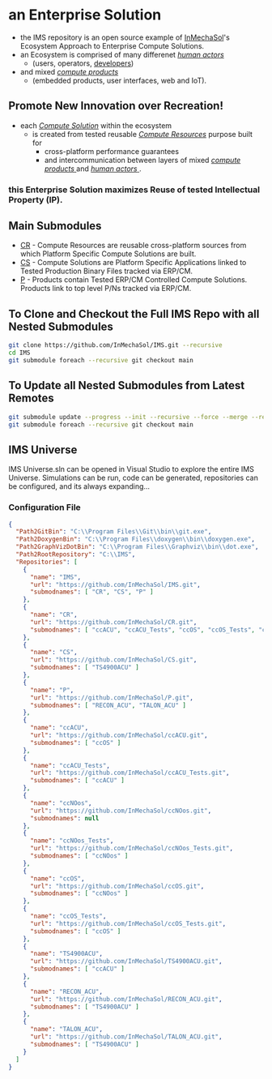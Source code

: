 # an Enterprise Solution
- the IMS repository is an open source example of [InMechaSol](https://www.InMechaSol.org)'s Ecosystem Approach to Enterprise Compute Solutions.  
- an Ecosystem is comprised of many differenet [_human actors_ ](/HumanActors.md)
  - (users, operators, [developers](/Developer.md)) 
- and mixed [_compute products_ ](https://github.com/InMechaSol/P)
  - (embedded products, user interfaces, web and IoT).  
  
## Promote New Innovation over Recreation!
- each [_Compute Solution_](https://github.com/InMechaSol/CS) within the ecosystem 
  - is created from tested reusable [_Compute Resources_](https://github.com/InMechaSol/CR) purpose built for 
    - cross-platform performance guarantees
    - and intercommunication between layers of mixed [_compute products_ ](https://github.com/InMechaSol/P) and [_human actors_ ](/HumanActors.md).
### this Enterprise Solution maximizes Reuse of tested Intellectual Property (IP).
## Main Submodules
- [CR](https://github.com/InMechaSol/CR) - Compute Resources are reusable cross-platform sources from which Platform Specific Compute Solutions are built.
- [CS](https://github.com/InMechaSol/CS) - Compute Solutions are Platform Specific Applications linked to Tested Production Binary Files tracked via ERP/CM.
- [P](https://github.com/InMechaSol/P) - Products contain Tested ERP/CM Controlled Compute Solutions.  Products link to top level P/Ns tracked via ERP/CM. 


## To Clone and Checkout the Full IMS Repo with all Nested Submodules
```bash
git clone https://github.com/InMechaSol/IMS.git --recursive
cd IMS
git submodule foreach --recursive git checkout main
```
## To Update all Nested Submodules from Latest Remotes
```bash
git submodule update --progress --init --recursive --force --merge --remote
git submodule foreach --recursive git checkout main
```

## IMS Universe
IMS Universe.sln can be opened in Visual Studio to explore the entire IMS Universe.  Simulations can be run, code can be generated, repositories can be configured, and its always expanding...
### Configuration File
```JSON
{
  "Path2GitBin": "C:\\Program Files\\Git\\bin\\git.exe",
  "Path2DoxygenBin": "C:\\Program Files\\doxygen\\bin\\doxygen.exe",
  "Path2GraphVizDotBin": "C:\\Program Files\\Graphviz\\bin\\dot.exe",
  "Path2RootRepository": "C:\\IMS",
  "Repositories": [
    {
      "name": "IMS",
      "url": "https://github.com/InMechaSol/IMS.git",
      "submodnames": [ "CR", "CS", "P" ]
    },
    {
      "name": "CR",
      "url": "https://github.com/InMechaSol/CR.git",
      "submodnames": [ "ccACU", "ccACU_Tests", "ccOS", "ccOS_Tests", "ccNOos", "ccNOos_Tests" ]
    },
    {
      "name": "CS",
      "url": "https://github.com/InMechaSol/CS.git",
      "submodnames": [ "TS4900ACU" ]
    },
    {
      "name": "P",
      "url": "https://github.com/InMechaSol/P.git",
      "submodnames": [ "RECON_ACU", "TALON_ACU" ]
    },
    {
      "name": "ccACU",
      "url": "https://github.com/InMechaSol/ccACU.git",
      "submodnames": [ "ccOS" ]
    },
    {
      "name": "ccACU_Tests",
      "url": "https://github.com/InMechaSol/ccACU_Tests.git",
      "submodnames": [ "ccACU" ]
    },
    {
      "name": "ccNOos",
      "url": "https://github.com/InMechaSol/ccNOos.git",
      "submodnames": null
    },
    {
      "name": "ccNOos_Tests",
      "url": "https://github.com/InMechaSol/ccNOos_Tests.git",
      "submodnames": [ "ccNOos" ]
    },
    {
      "name": "ccOS",
      "url": "https://github.com/InMechaSol/ccOS.git",
      "submodnames": [ "ccNOos" ]
    },
    {
      "name": "ccOS_Tests",
      "url": "https://github.com/InMechaSol/ccOS_Tests.git",
      "submodnames": [ "ccOS" ]
    },
    {
      "name": "TS4900ACU",
      "url": "https://github.com/InMechaSol/TS4900ACU.git",
      "submodnames": [ "ccACU" ]
    },
    {
      "name": "RECON_ACU",
      "url": "https://github.com/InMechaSol/RECON_ACU.git",
      "submodnames": [ "TS4900ACU" ]
    },
    {
      "name": "TALON_ACU",
      "url": "https://github.com/InMechaSol/TALON_ACU.git",
      "submodnames": [ "TS4900ACU" ]
    }
  ]
}
```
